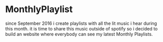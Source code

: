 # MonthlyPlaylist
since September 2016 i create playlists with all the lit music i hear during this month. 
it is time to share this music outside of spotify so i decided to build an website where everybody can see my latest Monthly Playlists.


